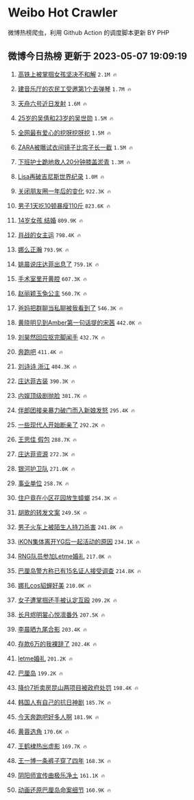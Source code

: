 # Weibo Hot Crawler 



微博热榜爬虫，利用 Github Action 的调度脚本更新 BY PHP 


## 微博今日热榜 更新于 2023-05-07 19:09:19 
1. [高铁上被掌掴女孩坚决不和解](https://s.weibo.com/weibo?q=%23%E9%AB%98%E9%93%81%E4%B8%8A%E8%A2%AB%E6%8E%8C%E6%8E%B4%E5%A5%B3%E5%AD%A9%E5%9D%9A%E5%86%B3%E4%B8%8D%E5%92%8C%E8%A7%A3%23&t=31&band_rank=1&Refer=top) `2.1M 🔥` 

1. [建音乐厅的农民工受邀第1个去弹琴](https://s.weibo.com/weibo?q=%23%E5%BB%BA%E9%9F%B3%E4%B9%90%E5%8E%85%E7%9A%84%E5%86%9C%E6%B0%91%E5%B7%A5%E5%8F%97%E9%82%80%E7%AC%AC1%E4%B8%AA%E5%8E%BB%E5%BC%B9%E7%90%B4%23&t=31&band_rank=2&Refer=top) `1.7M 🔥` 

1. [天舟六号近日发射](https://s.weibo.com/weibo?q=%23%E5%A4%A9%E8%88%9F%E5%85%AD%E5%8F%B7%E8%BF%91%E6%97%A5%E5%8F%91%E5%B0%84%23&t=31&band_rank=3&Refer=top) `1.6M 🔥` 

1. [25岁的吴倩和23岁的吴世勋](https://s.weibo.com/weibo?q=%2325%E5%B2%81%E7%9A%84%E5%90%B4%E5%80%A9%E5%92%8C23%E5%B2%81%E7%9A%84%E5%90%B4%E4%B8%96%E5%8B%8B%23&t=31&band_rank=4&Refer=top) `1.5M 🔥` 

1. [全网最有爱心的挖呀挖呀挖](https://s.weibo.com/weibo?q=%23%E5%85%A8%E7%BD%91%E6%9C%80%E6%9C%89%E7%88%B1%E5%BF%83%E7%9A%84%E6%8C%96%E5%91%80%E6%8C%96%E5%91%80%E6%8C%96%23&t=31&band_rank=5&Refer=top) `1.5M 🔥` 

1. [ZARA被曝试衣间镜子比帘子长一截](https://s.weibo.com/weibo?q=%23ZARA%E8%A2%AB%E6%9B%9D%E8%AF%95%E8%A1%A3%E9%97%B4%E9%95%9C%E5%AD%90%E6%AF%94%E5%B8%98%E5%AD%90%E9%95%BF%E4%B8%80%E6%88%AA%23&t=31&band_rank=6&Refer=top) `1.5M 🔥` 

1. [下班护士跪地救人20分钟膝盖淤青](https://s.weibo.com/weibo?q=%23%E4%B8%8B%E7%8F%AD%E6%8A%A4%E5%A3%AB%E8%B7%AA%E5%9C%B0%E6%95%91%E4%BA%BA20%E5%88%86%E9%92%9F%E8%86%9D%E7%9B%96%E6%B7%A4%E9%9D%92%23&t=31&band_rank=7&Refer=top) `1.3M 🔥` 

1. [Lisa再破吉尼斯世界纪录](https://s.weibo.com/weibo?q=%23Lisa%E5%86%8D%E7%A0%B4%E5%90%89%E5%B0%BC%E6%96%AF%E4%B8%96%E7%95%8C%E7%BA%AA%E5%BD%95%23&t=31&band_rank=8&Refer=top) `1.0M 🔥` 

1. [关闭朋友圈一年后的变化](https://s.weibo.com/weibo?q=%23%E5%85%B3%E9%97%AD%E6%9C%8B%E5%8F%8B%E5%9C%88%E4%B8%80%E5%B9%B4%E5%90%8E%E7%9A%84%E5%8F%98%E5%8C%96%23&t=31&band_rank=9&Refer=top) `922.3K 🔥` 

1. [男子1天吃10顿暴瘦110斤](https://s.weibo.com/weibo?q=%23%E7%94%B7%E5%AD%901%E5%A4%A9%E5%90%8310%E9%A1%BF%E6%9A%B4%E7%98%A6110%E6%96%A4%23&t=31&band_rank=10&Refer=top) `823.6K 🔥` 

1. [14岁女孩 结婚](https://s.weibo.com/weibo?q=14%E5%B2%81%E5%A5%B3%E5%AD%A9%20%E7%BB%93%E5%A9%9A&t=31&band_rank=11&Refer=top) `809.9K 🔥` 

1. [肖战的女主运](https://s.weibo.com/weibo?q=%23%E8%82%96%E6%88%98%E7%9A%84%E5%A5%B3%E4%B8%BB%E8%BF%90%23&t=31&band_rank=12&Refer=top) `798.4K 🔥` 

1. [娜么正瀚](https://s.weibo.com/weibo?q=%E5%A8%9C%E4%B9%88%E6%AD%A3%E7%80%9A&t=31&band_rank=13&Refer=top) `793.9K 🔥` 

1. [姚晨说庄达菲出息了](https://s.weibo.com/weibo?q=%23%E5%A7%9A%E6%99%A8%E8%AF%B4%E5%BA%84%E8%BE%BE%E8%8F%B2%E5%87%BA%E6%81%AF%E4%BA%86%23&t=31&band_rank=14&Refer=top) `759.1K 🔥` 

1. [手术室里开黄腔](https://s.weibo.com/weibo?q=%E6%89%8B%E6%9C%AF%E5%AE%A4%E9%87%8C%E5%BC%80%E9%BB%84%E8%85%94&t=31&band_rank=15&Refer=top) `607.3K 🔥` 

1. [赵丽颖玉兔公主](https://s.weibo.com/weibo?q=%23%E8%B5%B5%E4%B8%BD%E9%A2%96%E7%8E%89%E5%85%94%E5%85%AC%E4%B8%BB%23&t=31&band_rank=16&Refer=top) `560.7K 🔥` 

1. [爸妈把群聊当私聊被我看到了](https://s.weibo.com/weibo?q=%23%E7%88%B8%E5%A6%88%E6%8A%8A%E7%BE%A4%E8%81%8A%E5%BD%93%E7%A7%81%E8%81%8A%E8%A2%AB%E6%88%91%E7%9C%8B%E5%88%B0%E4%BA%86%23&t=31&band_rank=17&Refer=top) `546.3K 🔥` 

1. [黄晓明见到Amber第一句话提的宋茜](https://s.weibo.com/weibo?q=%23%E9%BB%84%E6%99%93%E6%98%8E%E8%A7%81%E5%88%B0Amber%E7%AC%AC%E4%B8%80%E5%8F%A5%E8%AF%9D%E6%8F%90%E7%9A%84%E5%AE%8B%E8%8C%9C%23&t=31&band_rank=18&Refer=top) `442.0K 🔥` 

1. [刘昊然回应抠完脚闻手](https://s.weibo.com/weibo?q=%23%E5%88%98%E6%98%8A%E7%84%B6%E5%9B%9E%E5%BA%94%E6%8A%A0%E5%AE%8C%E8%84%9A%E9%97%BB%E6%89%8B%23&t=31&band_rank=19&Refer=top) `432.7K 🔥` 

1. [奔跑吧](https://s.weibo.com/weibo?q=%E5%A5%94%E8%B7%91%E5%90%A7&t=31&band_rank=20&Refer=top) `411.4K 🔥` 

1. [刘诗诗 浙江](https://s.weibo.com/weibo?q=%E5%88%98%E8%AF%97%E8%AF%97%20%E6%B5%99%E6%B1%9F&t=31&band_rank=21&Refer=top) `404.3K 🔥` 

1. [庄达菲古装](https://s.weibo.com/weibo?q=%E5%BA%84%E8%BE%BE%E8%8F%B2%E5%8F%A4%E8%A3%85&t=31&band_rank=22&Refer=top) `390.3K 🔥` 

1. [内娱顶级剧抛脸](https://s.weibo.com/weibo?q=%23%E5%86%85%E5%A8%B1%E9%A1%B6%E7%BA%A7%E5%89%A7%E6%8A%9B%E8%84%B8%23&t=31&band_rank=23&Refer=top) `381.7K 🔥` 

1. [伴郎团接亲暴力破门而入新娘发怒](https://s.weibo.com/weibo?q=%23%E4%BC%B4%E9%83%8E%E5%9B%A2%E6%8E%A5%E4%BA%B2%E6%9A%B4%E5%8A%9B%E7%A0%B4%E9%97%A8%E8%80%8C%E5%85%A5%E6%96%B0%E5%A8%98%E5%8F%91%E6%80%92%23&t=31&band_rank=24&Refer=top) `295.4K 🔥` 

1. [一些现代人开始断亲了](https://s.weibo.com/weibo?q=%23%E4%B8%80%E4%BA%9B%E7%8E%B0%E4%BB%A3%E4%BA%BA%E5%BC%80%E5%A7%8B%E6%96%AD%E4%BA%B2%E4%BA%86%23&t=31&band_rank=25&Refer=top) `292.2K 🔥` 

1. [王思佳 假包](https://s.weibo.com/weibo?q=%E7%8E%8B%E6%80%9D%E4%BD%B3%20%E5%81%87%E5%8C%85&t=31&band_rank=26&Refer=top) `288.7K 🔥` 

1. [庄达菲资源](https://s.weibo.com/weibo?q=%23%E5%BA%84%E8%BE%BE%E8%8F%B2%E8%B5%84%E6%BA%90%23&t=31&band_rank=27&Refer=top) `272.3K 🔥` 

1. [银河护卫队](https://s.weibo.com/weibo?q=%E9%93%B6%E6%B2%B3%E6%8A%A4%E5%8D%AB%E9%98%9F&t=31&band_rank=28&Refer=top) `271.0K 🔥` 

1. [事业单位](https://s.weibo.com/weibo?q=%E4%BA%8B%E4%B8%9A%E5%8D%95%E4%BD%8D&t=31&band_rank=29&Refer=top) `258.7K 🔥` 

1. [住户竟在小区花园放生蟑螂](https://s.weibo.com/weibo?q=%23%E4%BD%8F%E6%88%B7%E7%AB%9F%E5%9C%A8%E5%B0%8F%E5%8C%BA%E8%8A%B1%E5%9B%AD%E6%94%BE%E7%94%9F%E8%9F%91%E8%9E%82%23&t=31&band_rank=30&Refer=top) `254.3K 🔥` 

1. [胡歌的转发文案](https://s.weibo.com/weibo?q=%23%E8%83%A1%E6%AD%8C%E7%9A%84%E8%BD%AC%E5%8F%91%E6%96%87%E6%A1%88%23&t=31&band_rank=31&Refer=top) `249.5K 🔥` 

1. [男子火车上被陌生人持刀杀害](https://s.weibo.com/weibo?q=%23%E7%94%B7%E5%AD%90%E7%81%AB%E8%BD%A6%E4%B8%8A%E8%A2%AB%E9%99%8C%E7%94%9F%E4%BA%BA%E6%8C%81%E5%88%80%E6%9D%80%E5%AE%B3%23&t=31&band_rank=32&Refer=top) `241.8K 🔥` 

1. [iKON集体离开YG后一起活动的原因](https://s.weibo.com/weibo?q=%23iKON%E9%9B%86%E4%BD%93%E7%A6%BB%E5%BC%80YG%E5%90%8E%E4%B8%80%E8%B5%B7%E6%B4%BB%E5%8A%A8%E7%9A%84%E5%8E%9F%E5%9B%A0%23&t=31&band_rank=33&Refer=top) `234.1K 🔥` 

1. [RNG队员参加Letme婚礼](https://s.weibo.com/weibo?q=%23RNG%E9%98%9F%E5%91%98%E5%8F%82%E5%8A%A0Letme%E5%A9%9A%E7%A4%BC%23&t=31&band_rank=34&Refer=top) `217.0K 🔥` 

1. [巴厘岛警方称已有15名证人接受调查](https://s.weibo.com/weibo?q=%23%E5%B7%B4%E5%8E%98%E5%B2%9B%E8%AD%A6%E6%96%B9%E7%A7%B0%E5%B7%B2%E6%9C%8915%E5%90%8D%E8%AF%81%E4%BA%BA%E6%8E%A5%E5%8F%97%E8%B0%83%E6%9F%A5%23&t=31&band_rank=35&Refer=top) `214.8K 🔥` 

1. [娜扎cos貂蝉好美](https://s.weibo.com/weibo?q=%23%E5%A8%9C%E6%89%8Ecos%E8%B2%82%E8%9D%89%E5%A5%BD%E7%BE%8E%23&t=31&band_rank=36&Refer=top) `210.0K 🔥` 

1. [女子遭掌掴还手被认定互殴](https://s.weibo.com/weibo?q=%23%E5%A5%B3%E5%AD%90%E9%81%AD%E6%8E%8C%E6%8E%B4%E8%BF%98%E6%89%8B%E8%A2%AB%E8%AE%A4%E5%AE%9A%E4%BA%92%E6%AE%B4%23&t=31&band_rank=37&Refer=top) `209.2K 🔥` 

1. [长月烬明裳心悦凛番外](https://s.weibo.com/weibo?q=%23%E9%95%BF%E6%9C%88%E7%83%AC%E6%98%8E%E8%A3%B3%E5%BF%83%E6%82%A6%E5%87%9B%E7%95%AA%E5%A4%96%23&t=31&band_rank=38&Refer=top) `207.5K 🔥` 

1. [李晨晒九尾合影](https://s.weibo.com/weibo?q=%23%E6%9D%8E%E6%99%A8%E6%99%92%E4%B9%9D%E5%B0%BE%E5%90%88%E5%BD%B1%23&t=31&band_rank=39&Refer=top) `203.4K 🔥` 

1. [存款6万的我裸辞了](https://s.weibo.com/weibo?q=%23%E5%AD%98%E6%AC%BE6%E4%B8%87%E7%9A%84%E6%88%91%E8%A3%B8%E8%BE%9E%E4%BA%86%23&t=31&band_rank=40&Refer=top) `202.4K 🔥` 

1. [letme婚礼](https://s.weibo.com/weibo?q=%23letme%E5%A9%9A%E7%A4%BC%23&t=31&band_rank=41&Refer=top) `201.2K 🔥` 

1. [巴厘岛](https://s.weibo.com/weibo?q=%E5%B7%B4%E5%8E%98%E5%B2%9B&t=31&band_rank=42&Refer=top) `199.2K 🔥` 

1. [降价7折卖房昆山两项目被政府处罚](https://s.weibo.com/weibo?q=%23%E9%99%8D%E4%BB%B77%E6%8A%98%E5%8D%96%E6%88%BF%E6%98%86%E5%B1%B1%E4%B8%A4%E9%A1%B9%E7%9B%AE%E8%A2%AB%E6%94%BF%E5%BA%9C%E5%A4%84%E7%BD%9A%23&t=31&band_rank=43&Refer=top) `198.4K 🔥` 

1. [韩国人有自己的抗日神剧](https://s.weibo.com/weibo?q=%23%E9%9F%A9%E5%9B%BD%E4%BA%BA%E6%9C%89%E8%87%AA%E5%B7%B1%E7%9A%84%E6%8A%97%E6%97%A5%E7%A5%9E%E5%89%A7%23&t=31&band_rank=44&Refer=top) `185.7K 🔥` 

1. [今天奔跑吧好多人啊](https://s.weibo.com/weibo?q=%23%E4%BB%8A%E5%A4%A9%E5%A5%94%E8%B7%91%E5%90%A7%E5%A5%BD%E5%A4%9A%E4%BA%BA%E5%95%8A%23&t=31&band_rank=45&Refer=top) `181.9K 🔥` 

1. [黄蓉选角](https://s.weibo.com/weibo?q=%E9%BB%84%E8%93%89%E9%80%89%E8%A7%92&t=31&band_rank=46&Refer=top) `170.6K 🔥` 

1. [王鹤棣热出虚影](https://s.weibo.com/weibo?q=%23%E7%8E%8B%E9%B9%A4%E6%A3%A3%E7%83%AD%E5%87%BA%E8%99%9A%E5%BD%B1%23&t=31&band_rank=47&Refer=top) `169.7K 🔥` 

1. [王一博一条裤子穿了四年](https://s.weibo.com/weibo?q=%23%E7%8E%8B%E4%B8%80%E5%8D%9A%E4%B8%80%E6%9D%A1%E8%A3%A4%E5%AD%90%E7%A9%BF%E4%BA%86%E5%9B%9B%E5%B9%B4%23&t=31&band_rank=48&Refer=top) `168.3K 🔥` 

1. [阴阳师宣传曲极乐净土](https://s.weibo.com/weibo?q=%23%E9%98%B4%E9%98%B3%E5%B8%88%E5%AE%A3%E4%BC%A0%E6%9B%B2%E6%9E%81%E4%B9%90%E5%87%80%E5%9C%9F%23&t=31&band_rank=49&Refer=top) `161.1K 🔥` 

1. [动画还原巴厘岛命案细节](https://s.weibo.com/weibo?q=%23%E5%8A%A8%E7%94%BB%E8%BF%98%E5%8E%9F%E5%B7%B4%E5%8E%98%E5%B2%9B%E5%91%BD%E6%A1%88%E7%BB%86%E8%8A%82%23&t=31&band_rank=50&Refer=top) `160.9K 🔥` 

